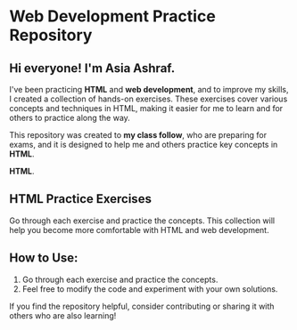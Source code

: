 # Web Development Practice Repository

## Hi everyone! I'm Asia Ashraf.

I've been practicing **HTML** and **web development**, and to improve my skills, I created a collection of hands-on exercises. These exercises cover various concepts and techniques in HTML, making it easier for me to learn and for others to practice along the way.

This repository was created to **my class follow**, who are preparing for exams, and it is designed to help me and others practice key concepts in **HTML**.

**HTML**.

## HTML Practice Exercises

Go through each exercise and practice the concepts. This collection will help you become more comfortable with HTML and web development.

## How to Use:

1. Go through each exercise and practice the concepts.
2. Feel free to modify the code and experiment with your own solutions.

If you find the repository helpful, consider contributing or sharing it with others who are also learning!
